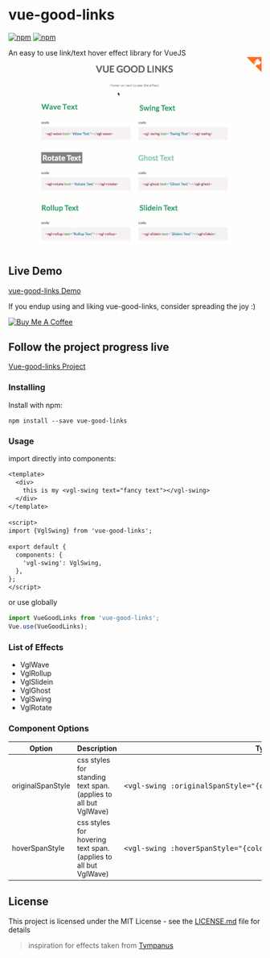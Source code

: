# vue-good-links

<!--- [![npm](https://img.shields.io/npm/dm/vue-good-links.svg?style=flat-square)](https://www.npmjs.com/package/vue-good-links) --->
[![npm](https://img.shields.io/github/package-json/v/xaksis/vue-good-links.svg?style=flat-square)](https://github.com/xaksis/vue-good-links/releases)
[![npm](https://img.shields.io/github/license/xaksis/vue-good-links.svg?style=flat-square)](https://github.com/xaksis/vue-good-links/blob/master/LICENSE)
<!--- [![](https://data.jsdelivr.com/v1/package/npm/vue-good-links/badge)](https://www.jsdelivr.com/package/npm/vue-good-links) --->

An easy to use link/text hover effect library for VueJS
![Basic Screenshot](README/vue-good-links.gif)

## Live Demo

[vue-good-links Demo](https://xaksis.github.io/vue-good-links/)

If you endup using and liking vue-good-links, consider spreading the joy :)

<a href="https://www.buymeacoffee.com/68BUXR1d9" target="_blank"><img src="https://www.buymeacoffee.com/assets/img/custom_images/purple_img.png" alt="Buy Me A Coffee" style="height: auto !important;width: auto !important;" ></a>

## Follow the project progress live
[Vue-good-links Project](https://timerbit.com/#/public/29XFY0N7Rw9uCBsujiTM)

### Installing

Install with npm:
```
npm install --save vue-good-links
```

### Usage

import directly into components:

```vue
<template>
  <div>
    this is my <vgl-swing text="fancy text"></vgl-swing>
  </div>
</template>

<script>
import {VglSwing} from 'vue-good-links';

export default {
  components: {
    'vgl-swing': VglSwing,
  },
};
</script>
```

or use globally
```js
import VueGoodLinks from 'vue-good-links';
Vue.use(VueGoodLinks);
```

### List of Effects

- VglWave
- VglRollup
- VglSlidein
- VglGhost
- VglSwing
- VglRotate

### Component Options
<table>
  <thead>
    <tr>
      <th>Option</th>
      <th>Description</th>
      <th>Type, Example</th>
    </tr>
  </thead>
  <tbody>
    <tr>
      <td>originalSpanStyle</td>
      <td>css styles for standing text span. (applies to all but VglWave)</td>
      <td>
<pre lang="vue">
&lt;vgl-swing :originalSpanStyle=&quot;{color: 'blue'}&quot; text=&quot;fancy!&quot;&gt;&lt;/vgl-swing&gt;
</pre>
      </td>
    </tr>
    <tr>
      <td>hoverSpanStyle</td>
      <td>css styles for hovering text span. (applies to all but VglWave)</td>
      <td>
<pre lang="vue">
&lt;vgl-swing :hoverSpanStyle=&quot;{color: 'blue'}&quot; text=&quot;fancy!&quot;&gt;&lt;/vgl-swing&gt;
</pre>
      </td>
    </tr>
  <tbody>
</table>

## License

This project is licensed under the MIT License - see the [LICENSE.md](LICENSE) file for details

>inspiration for effects taken from [Tympanus](https://tympanus.net/Development/CreativeLinkEffects/)
